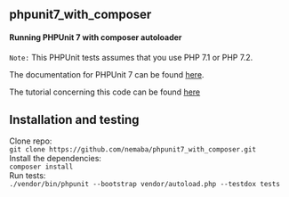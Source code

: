 ## phpunit7_with_composer

#### Running PHPUnit 7 with composer autoloader

`Note:` This PHPUnit tests assumes that you use PHP 7.1 or PHP 7.2.

The documentation for PHPUnit 7 can be found [here](https://phpunit.readthedocs.io/).

The tutorial concerning this code can be found [here](https://nlslack.com/getting-started-with-phpunit-7-using-composer/)

## Installation and testing
Clone repo:  
`git clone https://github.com/nemaba/phpunit7_with_composer.git`  
Install the dependencies:  
`composer install`  
Run tests:  
`./vendor/bin/phpunit --bootstrap vendor/autoload.php --testdox tests`
